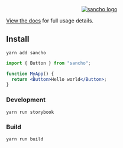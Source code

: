 <div align="center">
  <a href="https://sancho-ui.com/">
    <img alt="sancho logo"
    alt="Sancho is a responsive and accessible design system built with React, Typescript and Emotion. Named after the ever-faithful, hilariously acerbic sidekick of Don Quixote, Sancho is designed to help you no matter how quixotic your dreams may be."
     src="https://raw.githubusercontent.com/bmcmahen/sancho/theme/branding.jpg">
  </a>
</div>

[View the docs](https://sancho-ui.com) for full usage details.

## Install

```
yarn add sancho
```

```jsx
import { Button } from "sancho";

function MyApp() {
  return <Button>Hello world</Button>;
}
```

### Development

```
yarn run storybook
```

### Build

```
yarn run build
```
